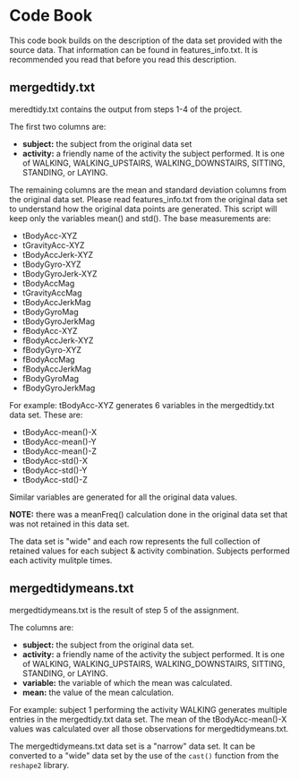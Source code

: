 # Code Book

This code book builds on the description of the data set provided with the source data. That information can be found in features_info.txt. It is recommended you read that before you read this description.

## mergedtidy.txt 
meredtidy.txt contains the output from steps 1-4 of the project.  

The first two columns are:

* **subject:** the subject from the original data set
* **activity:** a friendly name of the activity the subject performed. It is one of WALKING, WALKING_UPSTAIRS, WALKING_DOWNSTAIRS, SITTING, STANDING, or LAYING. 

The remaining columns are the mean and standard deviation columns from the original data set. Please read features_info.txt from the original data set to understand how the original data points are generated. This script will keep only the variables mean() and std(). The base measurements are: 

* tBodyAcc-XYZ
* tGravityAcc-XYZ
* tBodyAccJerk-XYZ
* tBodyGyro-XYZ
* tBodyGyroJerk-XYZ
* tBodyAccMag
* tGravityAccMag
* tBodyAccJerkMag
* tBodyGyroMag
* tBodyGyroJerkMag
* fBodyAcc-XYZ
* fBodyAccJerk-XYZ
* fBodyGyro-XYZ
* fBodyAccMag
* fBodyAccJerkMag
* fBodyGyroMag
* fBodyGyroJerkMag

For example: tBodyAcc-XYZ generates 6 variables in the mergedtidy.txt data set. These are: 

* tBodyAcc-mean()-X
* tBodyAcc-mean()-Y
* tBodyAcc-mean()-Z
* tBodyAcc-std()-X
* tBodyAcc-std()-Y
* tBodyAcc-std()-Z

Similar variables are generated for all the original data values. 

**NOTE:** there was a meanFreq() calculation done in the original data set that was not retained in this data set.

The data set is "wide" and each row represents the full collection of retained values for each subject & activity combination. Subjects performed each activity mulitple times. 

## mergedtidymeans.txt
mergedtidymeans.txt is the result of step 5 of the assignment.

The columns are:

* **subject:** the subject from the original data set.
* **activity:** a friendly name of the activity the subject performed. It is one of WALKING, WALKING\_UPSTAIRS, WALKING\_DOWNSTAIRS, SITTING, STANDING, or LAYING. 
* **variable:** the variable of which the mean was calculated.
* **mean:** the value of the mean calculation.

For example: subject 1 performing the activity WALKING generates multiple entries in the mergedtidy.txt data set. The mean of the tBodyAcc-mean()-X values was calculated over all those observations for mergedtidymeans.txt.

The mergedtidymeans.txt data set is a "narrow" data set. It can be converted to a "wide" data set by the use of the `cast()` function from the `reshape2` library.